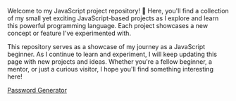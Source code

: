 Welcome to my JavaScript project repository! 🌟 Here, you'll find a collection of my small yet exciting JavaScript-based projects as I explore and learn this powerful programming language. Each project showcases a new concept or feature I've experimented with.

This repository serves as a showcase of my journey as a JavaScript beginner. As I continue to learn and experiment, I will keep updating this page with new projects and ideas. Whether you're a fellow beginner, a mentor, or just a curious visitor, I hope you'll find something interesting here!

<a href = "https://ashutosh-aky-2004.github.io/javaScript/password%20Generator">Password Generator</a>
